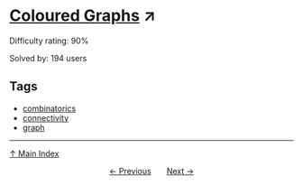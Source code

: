 # [Coloured Graphs](https://projecteuler.net/problem=677) ↗️

Difficulty rating: 90%

Solved by: 194 users
## Tags

- [combinatorics](../tags/combinatorics.md)
- [connectivity](../tags/connectivity.md)
- [graph](../tags/graph.md)



---

[↑ Main Index](../README.md)


<div align=center><a href='676.md'>← Previous</a> &nbsp;&nbsp; &nbsp;&nbsp;  <a href='678.md'>Next →</a></div>
